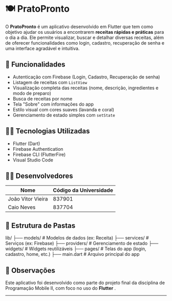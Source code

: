 # 🍽️ PratoPronto

O **PratoPronto** é um aplicativo desenvolvido em Flutter que tem como objetivo ajudar os usuários a encontrarem **receitas rápidas e práticas** para o dia a dia. Ele permite visualizar, buscar e detalhar diversas receitas, além de oferecer funcionalidades como login, cadastro, recuperação de senha e uma interface agradável e intuitiva.

## 📱 Funcionalidades

- Autenticação com Firebase (Login, Cadastro, Recuperação de senha)
- Listagem de receitas com `ListView`
- Visualização completa das receitas (nome, descrição, ingredientes e modo de preparo)
- Busca de receitas por nome
- Tela "Sobre" com informações do app
- Estilo visual com cores suaves (lavanda e coral)
- Gerenciamento de estado simples com `setState`

## 🧑‍💻 Tecnologias Utilizadas

- Flutter (Dart)
- Firebase Authentication
- Firebase CLI (FlutterFire)
- Visual Studio Code

## 👨‍🎓 Desenvolvedores

| Nome                | Código da Universidade |
|---------------------|------------------------|
| João Vitor Vieira   | 837901                 |
| Caio Neves          | 837704                 |

## 📄 Estrutura de Pastas

lib/ ├── models/ # Modelos de dados (ex: Receita) ├── services/ # Serviços (ex: Firebase) ├── providers/ # Gerenciamento de estado ├── widgets/ # Widgets reutilizáveis ├── pages/ # Telas do app (login, cadastro, home, etc.) ├── main.dart # Arquivo principal do app

## 📌 Observações

Este aplicativo foi desenvolvido como parte do projeto final da disciplina de Programação Mobile II, com foco no uso do **Flutter** .

---
